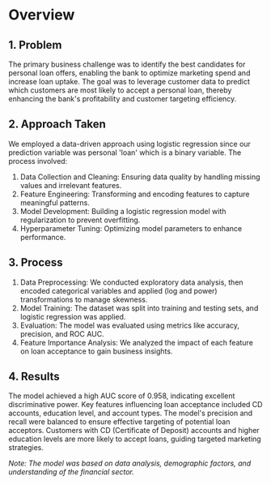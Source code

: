 # Overview

## 1. Problem
The primary business challenge was to identify the best candidates for personal loan offers, enabling the bank to optimize marketing spend and increase loan uptake. The goal was to leverage customer data to predict which customers are most likely to accept a personal loan, thereby enhancing the bank's profitability and customer targeting efficiency.

## 2. Approach Taken
We employed a data-driven approach using logistic regression since our prediction variable was personal 'loan' which is a binary variable. 
The process involved:
1. Data Collection and Cleaning: Ensuring data quality by handling missing values and irrelevant features.
2. Feature Engineering: Transforming and encoding features to capture meaningful patterns.
3. Model Development: Building a logistic regression model with regularization to prevent overfitting.
4. Hyperparameter Tuning: Optimizing model parameters to enhance performance.

## 3. Process
1. Data Preprocessing: We conducted exploratory data analysis, then encoded categorical variables and applied (log and power) transformations to manage skewness.
2. Model Training: The dataset was split into training and testing sets, and logistic regression was applied.
3. Evaluation: The model was evaluated using metrics like accuracy, precision, and ROC AUC.
4. Feature Importance Analysis: We analyzed the impact of each feature on loan acceptance to gain business insights.

## 4. Results
The model achieved a high AUC score of 0.958, indicating excellent discriminative power. Key features influencing loan acceptance included CD accounts, education level, and account types. The model's precision and recall were balanced to ensure effective targeting of potential loan acceptors. Customers with CD (Certificate of Deposit) accounts and higher education levels are more likely to accept loans, guiding targeted marketing strategies.

*Note: The model was based on data analysis, demographic factors, and understanding of the financial sector.*
